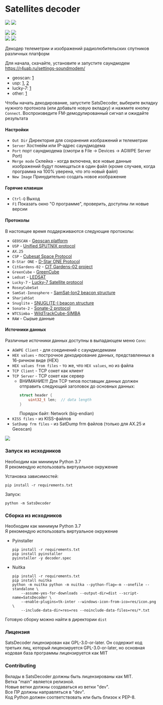 # Satellites decoder
[![](https://img.shields.io/badge/english-blue)](https://github.com/baskiton/SatsDecoder/blob/main/README.md)
[![](https://img.shields.io/badge/русский-blue)](https://github.com/baskiton/SatsDecoder/blob/main/README.ru.md)

![](https://img.shields.io/github/v/release/baskiton/SatsDecoder?label=stable)
![](https://img.shields.io/endpoint?url=https://gist.githubusercontent.com/baskiton/7270038ca73e8e5f1acea6280cc8a416/raw/satsdecoder-pre.json)  
![](https://img.shields.io/github/downloads/baskiton/SatsDecoder/total?label=downloads%40total)
![](https://img.shields.io/github/downloads/baskiton/SatsDecoder/latest/total)

Декодер телеметрии и изображений радиолюбительских спутников различных платформ

Для начала, скачайте, установите и запустите саундмодем  
https://r4uab.ru/settings-soundmodem/  
* geoscan: [1](https://r4uab.ru/program/modem/geoscan.zip)
* usp: [1](https://edu.sputnix.ru/assets/files/hs_soundmodem-4c5cea0c92a6d1e2d686662c6b3115a8.zip), [2](http://uz7.ho.ua/gmskusp.zip)
* lucky-7: [1](http://uz7.ho.ua/lucky7.zip)
* other: [1](http://uz7.ho.ua/packetradio.htm)

Чтобы начать декодирование, запустите SatsDecoder, выберите вкладку нужного протокола (или добавьте новую вкладку) и нажмите кнопку `Connect`.
Воспроизведите FM-демодулированный сигнал и ожидайте результата

#### Настройки
* `Out Dir` Директория для сохранения изображений и телеметрии
* `Server` Хостнейм или IP-адрес саундмодема
* `Port` порт саундмодема (смотри в File -> Devices -> AGWPE Server Port)
* `Merge mode` Склейка - когда включена, все новые данные изображений будут помещаться в один файл (кроме случаев, когда программа на 100% уверена, что это новый файл)
* `New Image` Принудительно создать новое изображение


#### Горячие клавиши
* `Ctrl-Q` Выход
* `F1` Показать окно "О программе", проверить, доступны ли новые версии


#### Протоколы
В настоящее время поддерживаются следующие протоколы:
* `GEOSCAN` - [Geoscan platform](https://download.geoscan.aero/site-files/%D0%9F%D1%80%D0%BE%D1%82%D0%BE%D0%BA%D0%BE%D0%BB%20%D0%BF%D0%B5%D1%80%D0%B5%D0%B4%D0%B0%D1%87%D0%B8%20%D1%82%D0%B5%D0%BB%D0%B5%D0%BC%D0%B5%D1%82%D1%80%D0%B8%D0%B8.pdf)
* `USP` - [Unified SPUTNIX protocol](https://sputnix.ru/tpl/docs/amateurs/%D0%9E%D0%BF%D0%B8%D1%81%D0%B0%D0%BD%D0%B8%D0%B5%20%D0%BF%D1%80%D0%BE%D1%82%D0%BE%D0%BA%D0%BE%D0%BB%D0%B0%20USP%20v1.04.pdf)
* `AX.25`
* `CSP` - [Cubesat Space Protocol](https://github.com/libcsp/libcsp)
* `D-Star ONE` - [D-Star ONE Protocol](https://web.archive.org/web/20190807184852/http://www.d-star.one/downloads/D-Star%20ONE%20telemetry%20frame%20format.pdf)
* `CitGardens-02` - [CIT Gardens-02 project](https://sites.google.com/view/gardens-02/english_ver/home)
* `GreenCube` - [GreenCube](https://www.s5lab.space/index.php/decoding-ledsat-2/)
* `Ledsat` - [LEDSAT](https://www.s5lab.space/index.php/decoding-ledsat/)
* `Lucky-7` - [Lucky-7 Satellite protocol](https://www.lucky7satellite.org/radioamateurs)
* `RoseyCubeSat`
* `SamSat-Ionosphere` - [SamSat-Ion2 beacon structure](https://spaceresearch.ssau.ru/doc/SamSat/SamSat-Ion2/SamSat-Ionosphere-beacon.pdf)
* `SharjahSat`
* `Snuglite` - [SNUGLITE-I beacon structure](https://snuglitecubesat.wixsite.com/website/post/snuglite-beacon-structure)
* `Sonate-2` - [Sonate-2 protocol](https://www.informatik.uni-wuerzburg.de/en/aerospaceinfo/mitarbeiter/kayal/forschungsprojekte/sonate-2/information-for-radio-amateurs/)
* `WTCSimba` - [WildTrackCube-SIMBA](https://www.s5lab.space/index.php/decoding-simba/)
* `RAW` - Сырые данные

#### Источники данных
Различные источники данных доступны в выпадающем меню `Conn`:
* `AGWPE Client` - для соединений с саундмодемами
* `HEX values` - построчное декодирование данных, представленных в 16-ричном виде (HEX)
* `HEX values from files` - то же, что `HEX values`, но из файла
* `TCP Client` - TCP сокет как клиент
* `TCP Server` - TCP сокет как сервер
  * ВНИМАНИЕ!!! Для TCP типов поставщик данных должен отправить следующий заголовок до основных данных:  
    ```C
    struct header {  
        uint32_t len;  // data length
    }
    ```
    Порядок байт: Network (big-endian)
* `KISS files` - из KISS-файлов
* `SatDump frm files` - из SatDump frm файлов (только для AX.25 и Geoscan)

![](doc/Screenshot.jpg)


### Запуск из исходников
Необходим как минимум Python 3.7  
Я рекомендую использовать виртуальное окружение

Установка зависимостей:
```commandline
pip install -r requirements.txt
```

Запуск:
```commandline
python -m SatsDecoder
```


### Сборка из исходников
Необходим как минимум Python 3.7  
Я рекомендую использовать виртуальное окружение

* Pyinstaller
    ```commandline
    pip install -r requirements.txt
    pip install pyinstaller
    pyinstaller -y decoder.spec
    ```

* Nuitka
    ```commandline
    pip install -r requirements.txt
    pip install nuitka
    python -m nuitka python -m nuitka --python-flag=-m --onefile --standalone \
        --assume-yes-for-downloads --output-dir=dist --script-name=SatsDecoder \
        --enable-plugins=tk-inter --windows-icon-from-ico=res/icon.png \
        --include-data-dir=res=res --noinclude-data-files=res/*.txt
    ```

Готовую сборку можно найти в директории `dist`


### Лицензия
SatsDecoder лицензирован как GPL-3.0-or-later. Он содержит код третьих лиц,
который лицензируется GPL-3.0-or-later, но основная кодовая база программы лицензируется как MIT


### Contributing
Вклады в SatsDecoder должны быть лицензированы как MIT.  
Ветка "main" является релизной.  
Новые ветки должны создаваться из ветки "dev".  
Все ПР должны направляться в "dev".  
Код Python должен соответствовать или быть близок к PEP-8.  
